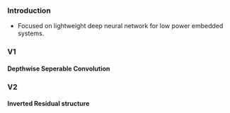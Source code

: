 ### Introduction

- Focused on lightweight deep neural network for low power embedded systems.



### V1

#### Depthwise Seperable Convolution



### V2

#### Inverted Residual structure
